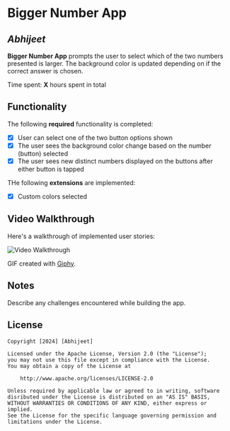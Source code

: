 # Bigger Number App

## *Abhijeet*

**Bigger Number App** prompts the user to select which of the two numbers presented is larger. The background color is updated depending on if the correct answer is chosen.

Time spent: **X** hours spent in total

## Functionality

The following  **required** functionality is completed:

* [x] User can select one of the two button options shown
* [x] The user sees the background color change based on the number (button) selected
* [x] The user sees new distinct numbers displayed on the buttons after either button is tapped

THe following **extensions** are implemented:

* [x] Custom colors selected

## Video Walkthrough

Here's a walkthrough of implemented user stories:

<img src='https://media.giphy.com/media/6ndGh6mP2RfYDtLz79/giphy.gif' title='Video Walkthrough' width='' alt='Video Walkthrough' />

GIF created with [Giphy](https://giphy.com/).

## Notes

Describe any challenges encountered while building the app.

## License 

    Copyright [2024] [Abhijeet]
    
    Licensed under the Apache License, Version 2.0 (the "License");
    you may not use this file except in compliance with the License.
    You may obtain a copy of the License at 

        http://www.apache.org/licenses/LICENSE-2.0

    Unless required by applicable law or agreed to in writing, software
    disributed under the License is distributed on an "AS IS" BASIS,
    WITHOUT WARRANTIES OR CONDITIONS OF ANY KIND, either express or implied.
    See the License for the specific language governing permission and
    limitations under the License.